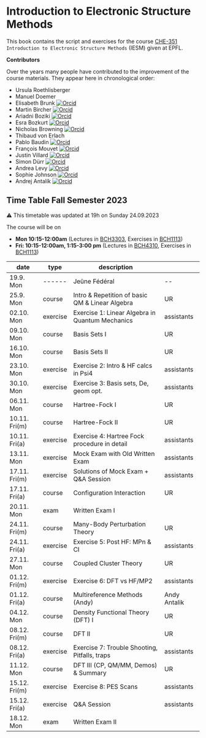 Introduction to Electronic Structure Methods
==============================================

This book contains the script and exercises for the course [CHE-351](https://edu.epfl.ch/coursebook/en/introduction-to-electronic-structure-methods-CH-353)  `Introduction to Electronic Structure Methods` (IESM) given at EPFL. 

**Contributors**

Over the years many people have contributed to the improvement of the course materials. They appear here in chronological order:

* Ursula Roethlisberger
* Manuel Doemer 
* Elisabeth Brunk [![Orcid](./images/orcid.png)]( https://orcid.org/0000-0001-8578-8658) 
* Martin Bircher [![Orcid](./images/orcid.png)]( https://orcid.org/0000-0002-6905-3130)
* Ariadni Boziki [![Orcid](./images/orcid.png)]( https://orcid.org/0000-0002-2347-8993)
* Esra Bozkurt [![Orcid](./images/orcid.png)]( https://orcid.org/0000-0001-8492-1162)
* Nicholas Browning  [![Orcid](./images/orcid.png)]( https://orcid.org/0000-0002-7859-6495)
* Thibaud von Erlach 
* Pablo Baudin [![Orcid](./images/orcid.png)]( https://orcid.org/0000-0001-7233-645X)
* François Mouvet [![Orcid](./images/orcid.png)](https://orcid.org/0000-0002-0416-2598)
* Justin Villard [![Orcid](./images/orcid.png)]( https://orcid.org/0000-0003-4606-319X)
* Simon Dürr  [![Orcid](./images/orcid.png)]( https://orcid.org/0000-0002-4304-8106)
* Andrea Levy [![Orcid](./images/orcid.png)]( https://orcid.org/0000-0003-1255-859X)
* Sophie Johnson [![Orcid](./images/orcid.png)]( https://orcid.org/0000-0003-4207-4350)
* Andrej Antalík [![Orcid](./images/orcid.png)]( https://orcid.org/0000-0002-8422-8410)

## Time Table Fall Semester 2023
⚠️ This timetable was updated at 19h on Sunday 24.09.2023

The course will be on
* **Mon 10:15-12:00am** (Lectures in [BCH3303](https://plan.epfl.ch/?room==BCH%203303), Exercises in [BCH1113](https://plan.epfl.ch/?room==BCH%201113))
* **Fri: 10:15-12:00am, 1:15-3:00 pm** (Lectures in [BCH4310](https://plan.epfl.ch/?room==BCH%204310), Exercises in [BCH1113](https://plan.epfl.ch/?room==BCH%201113))

| date            | type     | description                                               |               |
|-----------------|----------|-----------------------------------------------------------|---------------|
| 19.9. Mon       |  ------  | Jeûne Fédéral                                             |       --      |
| 25.9. Mon       |  course  | Intro & Repetition of basic QM & Linear Algebra           |       UR      |
| 02.10. Mon      | exercise | Exercise 1: Linear Algebra in Quantum Mechanics           |   assistants  |
| 09.10. Mon      |  course  | Basis Sets I                                              |       UR      |
| 16.10. Mon      |  course  | Basis Sets II                                             |       UR      |
| 23.10. Mon      | exercise | Exercise 2: Intro & HF calcs in Psi4                      |   assistants  |
| 30.10. Mon      | exercise | Exercise 3:  Basis sets, De, geom opt.                    |   assistants  |
| 06.11. Mon      |  course  | Hartree-Fock I                                            |       UR      |
| 10.11. Fri(m)   |  course  | Hartree-Fock II                                           |       UR      |
| 10.11. Fri(a)   | exercise | Exercise 4: Hartree Fock procedure in detail              |   assistants  |
| 13.11. Mon      | exercise | Mock Exam with Old Written Exam                           |   assistants  |
| 17.11. Fri(m)   | exercise | Solutions of Mock Exam + Q&A Session                      |   assistants  |
| 17.11. Fri(a)   |  course  | Configuration Interaction                                 |       UR      |
| 20.11. Mon      |   exam   | Written Exam I                                            |               |
| 24.11. Fri(m)   |  course  | Many-Body Perturbation Theory                             |       UR      |
| 24.11. Fri(a)   | exercise | Exercise 5: Post HF: MPn & CI                             |   assistants  |
| 27.11. Mon      |  course  | Coupled Cluster Theory                                    |       UR      |
| 01.12. Fri(m)   | exercise | Exercise 6: DFT vs HF/MP2                                 |   assistants  |
| 01.12. Fri(a)   |  course  | Multireference Methods (Andy)                             |  Andy Antalik |
| 04.12. Mon      |  course  | Density Functional Theory (DFT) I                         |       UR      |
| 08.12. Fri(m)   |  course  | DFT II                                                    |       UR      |
| 08.12. Fri(a)   | exercise | Exercise 7: Trouble Shooting, Pitfalls, traps             |   assistants  |
| 11.12. Mon      |  course  | DFT III (CP, QM/MM, Demos) & Summary                      |       UR      |
| 15.12. Fri(m)   | exercise | Exercise 8: PES Scans                                     |   assistants  |
| 15.12. Fri(a)   | exercise | Q&A Session                                               |   assistants  |
| 18.12. Mon      |   exam   | Written Exam II                                           |               |
